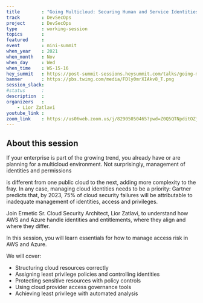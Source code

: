 ```yaml
---
title        : "Going Multicloud: Securing Human and Service Identities in AWS vs Azure"
track        : DevSecOps
project      : DevSecOps
type         : working-session
topics       :
featured     :
event        : mini-summit
when_year    : 2021
when_month   : Nov
when_day     : Wed
when_time    : WS-15-16
hey_summit   : https://post-summit-sessions.heysummit.com/talks/going-multicloud-securing-human-and-service-identities-in-aws-vs-azure/
banner       : https://pbs.twimg.com/media/FDly0mrXIAkv8_T.png
session_slack:
#status      : 
description  :
organizers   :
    - Lior Zatlavi
youtube_link : 
zoom_link    : https://us06web.zoom.us/j/82905050465?pwd=Z0Q5QTNpditOZjNyUENzcTZ1bkJ6Zz09
---
```


## About this session
If your enterprise is part of the growing trend, 
you already have or are planning for a multicloud environment. 
Not surprisingly, management of identities and permissions 

is different from one public cloud to the next, adding more complexity to the fray. 
In any case, managing cloud identities needs to be a priority: Gartner predicts that, 
by 2023, 75% of cloud security failures will be attributable to inadequate management of 
identities, access and privileges. 

Join Ermetic Sr. Cloud Security Architect, Lior Zatlavi, 
to understand how AWS and Azure handle identities and entitlements, 
where they align and where they differ. 

In this session, you will learn essentials for how to manage access risk in AWS and Azure. 

We will cover: 
-  Structuring cloud resources correctly 
-  Assigning least privilege policies and controlling identities 
-  Protecting sensitive resources with policy controls 
-  Using cloud provider access governance tools 
-  Achieving least privilege with automated analysis
